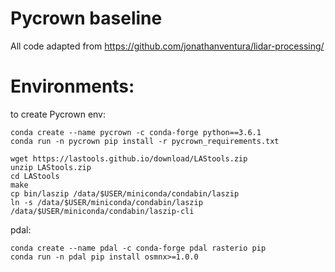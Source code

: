 # Pycrown baseline

All code adapted from https://github.com/jonathanventura/lidar-processing/

# Environments:

to create Pycrown env:

```
conda create --name pycrown -c conda-forge python==3.6.1
conda run -n pycrown pip install -r pycrown_requirements.txt

wget https://lastools.github.io/download/LAStools.zip
unzip LAStools.zip
cd LAStools
make
cp bin/laszip /data/$USER/miniconda/condabin/laszip
ln -s /data/$USER/miniconda/condabin/laszip /data/$USER/miniconda/condabin/laszip-cli
```

pdal:

```
conda create --name pdal -c conda-forge pdal rasterio pip
conda run -n pdal pip install osmnx>=1.0.0
```